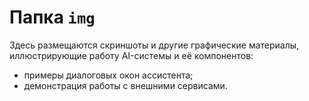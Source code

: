 # Папка `img`

Здесь размещаются скриншоты и другие графические материалы, иллюстрирующие работу AI-системы и её компонентов:

- примеры диалоговых окон ассистента;
- демонстрация работы с внешними сервисами.
